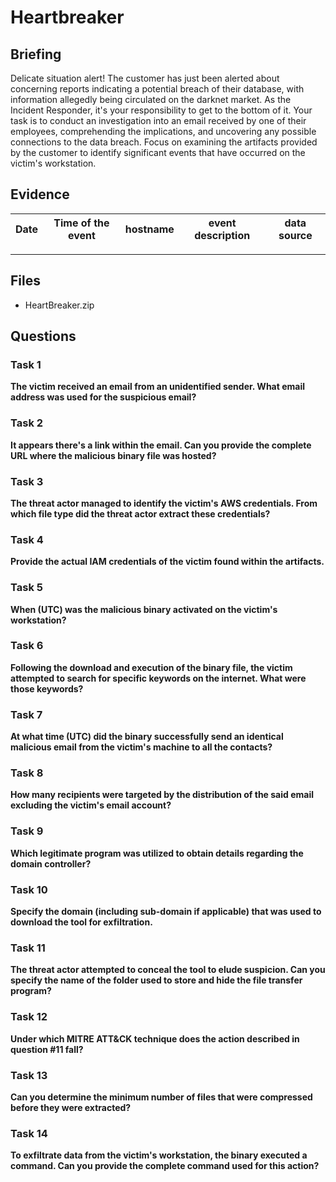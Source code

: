 # Heartbreaker

## Briefing
Delicate situation alert! The customer has just been alerted about concerning reports indicating a potential breach of their database, with information allegedly being circulated on the darknet market. As the Incident Responder, it's your responsibility to get to the bottom of it. Your task is to conduct an investigation into an email received by one of their employees, comprehending the implications, and uncovering any possible connections to the data breach. Focus on examining the artifacts provided by the customer to identify significant events that have occurred on the victim's workstation.

## Evidence

 | Date	      | Time of the event | hostname    | event description                   | data source        |
 |------------|-------------------|-------------|-------------------------------------|--------------------|

---
## Files

- HeartBreaker.zip

## Questions

### Task 1
**The victim received an email from an unidentified sender. What email address was used for the suspicious email?**

### Task 2
**It appears there's a link within the email. Can you provide the complete URL where the malicious binary file was hosted?**

### Task 3
**The threat actor managed to identify the victim's AWS credentials. From which file type did the threat actor extract these credentials?**

### Task 4
**Provide the actual IAM credentials of the victim found within the artifacts.**

### Task 5
**When (UTC) was the malicious binary activated on the victim's workstation?**

### Task 6
**Following the download and execution of the binary file, the victim attempted to search for specific keywords on the internet. What were those keywords?**

### Task 7
**At what time (UTC) did the binary successfully send an identical malicious email from the victim's machine to all the contacts?**

### Task 8
**How many recipients were targeted by the distribution of the said email excluding the victim's email account?**

### Task 9
**Which legitimate program was utilized to obtain details regarding the domain controller?**

### Task 10
**Specify the domain (including sub-domain if applicable) that was used to download the tool for exfiltration.**

### Task 11
**The threat actor attempted to conceal the tool to elude suspicion. Can you specify the name of the folder used to store and hide the file transfer program?**

### Task 12
**Under which MITRE ATT&CK technique does the action described in question #11 fall?**

### Task 13
**Can you determine the minimum number of files that were compressed before they were extracted?**

### Task 14
**To exfiltrate data from the victim's workstation, the binary executed a command. Can you provide the complete command used for this action?**